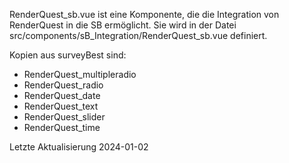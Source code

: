 RenderQuest_sb.vue ist eine Komponente, die die Integration von RenderQuest in die SB ermöglicht. Sie wird in der Datei src/components/sB_Integration/RenderQuest_sb.vue definiert.

Kopien aus surveyBest sind:

- RenderQuest_multipleradio
- RenderQuest_radio
- RenderQuest_date
- RenderQuest_text
- RenderQuest_slider
- RenderQuest_time


Letzte Aktualisierung 2024-01-02